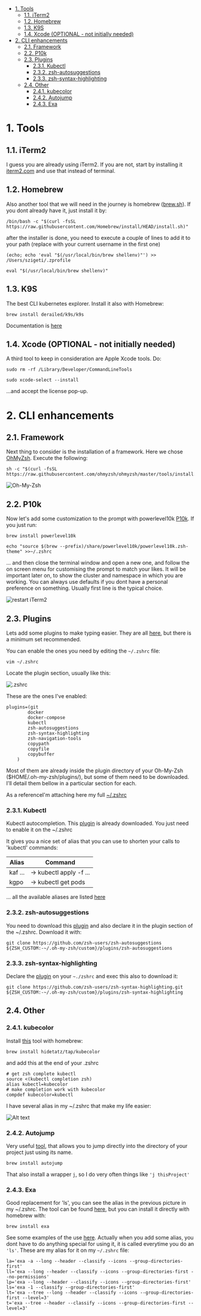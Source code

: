 - [1. Tools](#1-tools)
  - [1.1. iTerm2](#11-iterm2)
  - [1.2. Homebrew](#12-homebrew)
  - [1.3. K9S](#13-k9s)
  - [1.4. Xcode (OPTIONAL - not initially needed)](#14-xcode-optional---not-initially-needed)
- [2. CLI enhancements](#2-cli-enhancements)
  - [2.1. Framework](#21-framework)
  - [2.2. P10k](#22-p10k)
  - [2.3. Plugins](#23-plugins)
    - [2.3.1. Kubectl](#231-kubectl)
    - [2.3.2. zsh-autosuggestions](#232-zsh-autosuggestions)
    - [2.3.3. zsh-syntax-highlighting](#233-zsh-syntax-highlighting)
  - [2.4. Other](#24-other)
    - [2.4.1. kubecolor](#241-kubecolor)
    - [2.4.2. Autojump](#242-autojump)
    - [2.4.3. Exa](#243-exa)
# 1. Tools

## 1.1. iTerm2
I guess you are already using iTerm2. If you are not, start by installing it [iterm2.com](https://iterm2.com) and use that instead of terminal.

## 1.2. Homebrew
Also another tool that we will need in the journey is homebrew ([brew.sh](https://brew.sh)). If you dont already have it, just install it by:

```
/bin/bash -c "$(curl -fsSL https://raw.githubusercontent.com/Homebrew/install/HEAD/install.sh)"
```

after the installer is done, you need to execute a couple of lines to add it to your path (replace with your current username in the first one)

```(shell)
(echo; echo 'eval "$(/usr/local/bin/brew shellenv)"') >> /Users/szigeti/.zprofile

eval "$(/usr/local/bin/brew shellenv)"
```

## 1.3. K9S

The best CLI kubernetes explorer. Install it also with Homebrew:
```
brew install derailed/k9s/k9s
```
Documentation is [here](https://k9scli.io/topics/commands/)


## 1.4. Xcode (OPTIONAL - not initially needed)
A third tool to keep in consideration are Apple Xcode tools. Do:

```(shell)
sudo rm -rf /Library/Developer/CommandLineTools

sudo xcode-select --install
```
...and accept the license pop-up. 

# 2. CLI enhancements 
## 2.1. Framework

Next thing to consider is the installation of a framework. Here we chose [OhMyZsh](https://github.com/ohmyzsh/ohmyzsh). Execute the following:

```
sh -c "$(curl -fsSL https://raw.githubusercontent.com/ohmyzsh/ohmyzsh/master/tools/install.sh)"
```

![Oh-My-Zsh](image-1.png)

## 2.2. P10k
Now let's add some customization to the prompt with powerlevel10k [P10k](https://github.com/romkatv/powerlevel10k#meslo-nerd-font-patched-for-powerlevel10k). If you just run:

```
brew install powerlevel10k

echo "source $(brew --prefix)/share/powerlevel10k/powerlevel10k.zsh-theme" >>~/.zshrc
```
... and then close the terminal window and open a new one, and follow the on screen menu for customising the prompt to match your likes. It will be important later on, to show the cluster and namespace in which you are working. You can always use defaults if you dont have a personal preference on something. Usually first line is the typical choice.

![restart iTerm2](image.png)

## 2.3. Plugins
Lets add some plugins to make typing easier. They are all [here](https://github.com/ohmyzsh/ohmyzsh/tree/master/plugins), but there is a minimum set recommended.

You can enable the ones you need by editing the  ```~/.zshrc``` file:

```
vim ~/.zshrc
```
Locate the plugin section, usually like this:

![.zshrc](image-2.png)

These are the ones I've enabled:
```
plugins=(git
        docker
        docker-compose
        kubectl
        zsh-autosuggestions
        zsh-syntax-highlighting
        zsh-navigation-tools
        copypath
        copyfile
        copybuffer
    )
```
Most of them are already inside the plugin directory of your Oh-My-Zsh ($HOME/.oh-my-zsh/plugins/), but some of them need to be downloaded. I'll detail them bellow in a particular section for each.

As a referenceI'm attaching here my full [~/.zshrc](./zshrc)
### 2.3.1. Kubectl

Kubectl autocompletion. This [plugin](https://github.com/ohmyzsh/ohmyzsh/tree/master/plugins/kubectl#kubectl-plugin) is already downloaded. You just need to enable it on the ~/.zshrc

It gives you a nice set of alias that you can use to shorten your calls to 'kubectl' commands: 

|Alias|Command|
|---|---|
|kaf ... |-> kubectl apply -f ...|
|kgpo    |-> kubectl get pods|
...
all the available aliases are listed [here](https://github.com/ohmyzsh/ohmyzsh/tree/master/plugins/kubectl#kubectl-plugin)

### 2.3.2. zsh-autosuggestions

 You need to download this [plugin](https://github.com/zsh-users/zsh-autosuggestions/blob/master/INSTALL.md#oh-my-zsh) and also declare it in the plugin section of the ~/.zshrc. Download it with:

```
git clone https://github.com/zsh-users/zsh-autosuggestions ${ZSH_CUSTOM:-~/.oh-my-zsh/custom}/plugins/zsh-autosuggestions
```
### 2.3.3. zsh-syntax-highlighting

Declare the [plugin](https://github.com/zsh-users/zsh-syntax-highlighting/blob/master/INSTALL.md) on your ```~./zshrc``` and exec this also to download it:

```
git clone https://github.com/zsh-users/zsh-syntax-highlighting.git ${ZSH_CUSTOM:-~/.oh-my-zsh/custom}/plugins/zsh-syntax-highlighting
```

## 2.4. Other
### 2.4.1. kubecolor

Install [this](https://github.com/hidetatz/kubecolor) tool with homebrew:

```
brew install hidetatz/tap/kubecolor
```

and add this at the end of your .zshrc

```
# get zsh complete kubectl
source <(kubectl completion zsh)
alias kubectl=kubecolor
# make completion work with kubecolor
compdef kubecolor=kubectl
```

I have several alias in my ~/.zshrc that make my life easier:

![Alt text](image-3.png)

### 2.4.2. Autojump

Very useful [tool](https://github.com/wting/autojump#installation), that allows you to jump directly into the directory of your project just using its name.

``` 
brew install autojump
```

That also install a wrapper ```j```, so I do very often things like ``` 'j thisProject' ``` 



### 2.4.3. Exa

Good replacement for 'ls', you can see the alias in the previous picture in my ~/.zshrc. The tool can be found [here](https://github.com/ogham/exa), but you can install it directly with homebrew with:

```
brew install exa
```
See some examples of the use [here](https://the.exa.website). Actually when you add some alias, you dont have to do anything special for using it, it is called everytime you do an ```'ls'```. These are my alias for it on my ```~/.zshrc``` file:

```
la='exa -a --long --header --classify --icons --group-directories-first'
ll='exa --long --header --classify --icons --group-directories-first --no-permissions'
lp='exa --long --header --classify --icons --group-directories-first'
ls='exa -1 --classify --group-directories-first'
lt='exa --tree --long --header --classify --icons --group-directories-first --level=3'
t='exa --tree --header --classify --icons --group-directories-first --level=3'
```


